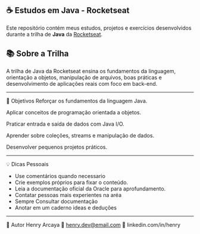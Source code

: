 ## ☕ Estudos em Java - Rocketseat

Este repositório contém meus estudos, projetos e exercícios desenvolvidos durante a trilha de **Java** da [Rocketseat](https://app.rocketseat.com.br/journey/java/contents).

## 📚 Sobre a Trilha

A trilha de Java da Rocketseat ensina os fundamentos da linguagem, orientação a objetos, manipulação de arquivos, boas práticas e desenvolvimento de aplicações reais com foco em back-end.

---

🚀 Objetivos
Reforçar os fundamentos da linguagem Java.

Aplicar conceitos de programação orientada a objetos.

Praticar entrada e saída de dados com Java I/O.

Aprender sobre coleções, streams e manipulação de dados.

Desenvolver pequenos projetos práticos.

---

💡 Dicas Pessoais

 - Use comentários quando necessario
 - Crie exemplos próprios para fixar o conteúdo.
 - Leia a documentação oficial da Oracle para aprofundamento.
 - Contatar pessoas mais experientes na aréa
 - Sempre Consultar documentação 
 - Anotar em um caderno ideas e deduções

---

🧠 Autor
Henry Arcaya
📧 henry.dev@email.com
🔗 linkedin.com/in/henry








